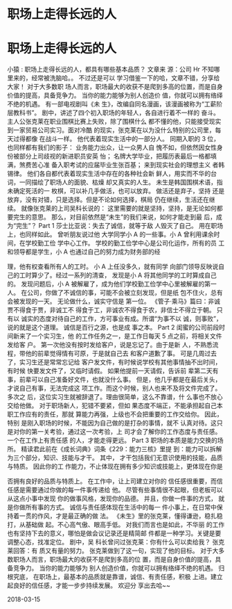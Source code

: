 # 职场上走得长远的人

# 职场上走得长远的人

小猿 : 职场上走得长远的人，都具有哪些基本品质？ 文章来 源：公司 Hr 不知哪里来的，经常被洗脑哈。。 不过还是可以 学习借鉴一下的哈，文章不错，分享给大家！ 对于大多数职 场人而言，职场最大的收获不是爬到多高的位置，而是自身 价值的提高，具备竞争力。 当你的能力能够为别人创造价 值，你就可以拥有络绎不绝的机遇。 有一部电视剧叫《未 生》，改编自同名漫画，该漫画被称为“工薪阶层教科书”。 剧中，讲述了四个初入职场的年轻人，各自进行着不一样的 奋斗。 主人公张克莱在职业围棋比赛上失败，除了围棋什么 都不懂的他，只能接受现实到一家贸易公司实习。面对冷酷 的现实，张克莱在以为没什么特别的公司里，每天过得都像 在战斗一样。 他代表着现实生活中的一部分人。 同期入职的 3 位，也同样都有我们的影子： 业务能力出众，让一众男人自 愧不如，但依然因女性身份被部分上司歧视的新进职员安英 怡； 名牌大学毕业，把履历表最后一格都填满，煞费苦心准 备入职考试的应届毕业生张百基； 来到现实社会的理想主义 者韩锡律。 他们各自都代表着现实生活中存在的各种社会新 鲜人，用实而不华的台词，一同描绘了职场人的面貌、枯燥 却又真实的人生。 未生是韩国围棋术语，指未确定死活的一 枚棋，可以补几手做活，也可以放弃。 做活还是弃子，坚持 还是放弃，没有对错，只是选择。但是不论如何选择，棋局 仍在继续，生活还在继续。 就像张克莱的上司吴科长说的： 这里需要的就是坚持，坚持，是无论如何都要完生的意思。 那么，对目前依然是“未生”的我们来说，如何才能走到最 后，成为“完生”？ Part 1 莎士比亚说：失去了诚信，就等于敌 人毁灭了自己。 用在职场上，也同样如此。 曾听朋友说过他 大学同学小 A 的一些事。小 A 曾利用课余时间，在学校勤工俭 学中心工作。 学校的勤工俭学中心是公司化运作，所有的员 工和领导都是学生，小 A 也通过自己的努力成为财务部的经

理，他有权查看所有人的工时。 小 A 上任没多久，就有同学 向部门领导反映说自己的工时算少了。经过一系列的清查， 发现是小 A 将其他同学的工时算成自己的。 发现问题后，小 A 被解雇了，成为他们学校勤工俭学中心里被解雇的第一人。 在公司，你做了不诚信的事，可能不会被立刻发现，但是纸 包不住火，总有会被发现的一天。 无论做什么，诚实守信是 第一位。 《管子·乘马》篇曰：非诚贾不得食于贾，非诚工不 得食于工，非诚农不得食于农，非信士不得立于朝。 只有以 诚实的态度对待自己的工作，方可事业有成。所谓“为事不以 诚，则事败”，说的就是这个道理。 诚信是百行之源，也是成 事之本。 Part 2 闺蜜的公司前段时间新来了一个实习生，他 的工作任务之一，是工作日每天 5 点之前，将相关文件发给客 户。 第一次他没有按时发给客户，说是忘记了。由于是新 人，不熟悉流程，带他的前辈觉得情有可原，于是就自己去 和客户道歉了事。 可是几周过去了，实习生还是常常忘记给 客户发文件，有时候说学校有其他事情抽不出时间，有时候 快要发文件了，又临时请假。 如果他提前一天请假，告诉前 辈第二天有事，前辈可以自己准备好文件，也就没什么事。 但是，他几乎都是在最后关头，才说自己有事，无法完成这 项工作。而这个时候，别人也来不及将文件完成了。 多次之 后，这位实习生就被辞退了。理由很简单，这么不靠谱，什 么事也不放心交给他做。 对于职场新人，犯错不要紧，但如 果态度不端正，不能承担起自己本职工作应有的责任，那就 算能力再强，上级也不会把重要的工作交给你。 因此，特别 是刚入职场的时候，不能因为自己做的是打杂的事情，就不 认真对待。这只是对你的第一关考验，通过这一次考验，上 司才会了解你的工作态度与责任感。 一个在工作上有责任感 的人，才能走得更远。 Part 3 职场的本质是能力交换的场 所。 精读君此前在《成长词典》词条《229：能力三核》里提 到：能力可以拆解为三个部分，知识、技能与才干。 其中， 才干包括我们无意识使用的技能，品质与特质。 因此你的工 作能力，不止体现在拥有多少知识或技能上，更体现在你是

否拥有良好的品质与特质上。 在工作中，让上司建立对你的 信任感很重要，而信任感是需要通过你做的每一件事传递给 他。 尽管有些事情很不起眼，但老板可以从这点小事中发现 你的做事风格，发现你的品德。 并且，你做一件事的方式， 就是你做所有事的方式。 诚信与责任感体现在生活中的每一 件小事上，在日常中保持着一贯的作风，才是最正确的做 法。 《未生》里的张克莱，懂得谦逊，稳扎稳打，从基础做 起。不心高气傲、眼高手低。 对我们而言也是如此，不华丽 的工作也有坚持下去的意义，哪怕是做会议记录还是精简邮 件都是一种学习。关键是要调整心态，找准定位。 剧中，吴 科长曾问过张克莱：你有什么可以卖给我？ 张克莱回答：有 质又有量的努力。 张克莱做到了这一句，实现了他的目标。 对于大多数职场人而言，职场最大的收获不是爬到多高的位 置，而是自身价值的提高，具备竞争力。 当你的能力能够为 别人创造价值，你就可以拥有络绎不绝的机遇。 归根究底， 在职场上，最基本的品质就是靠谱，诚信、有责任感，积极 上进。建立起良好的信任感，才能一步步持续发展。 欢迎分 享出去哈~~

2018-03-15